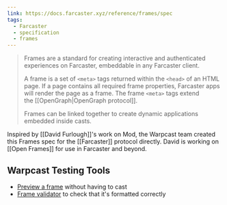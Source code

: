 ```yaml
---
link: https://docs.farcaster.xyz/reference/frames/spec
tags:
  - Farcaster
  - specification
  - frames
---
```

> Frames are a standard for creating interactive and authenticated experiences on Farcaster, embeddable in any Farcaster client.
> 
> A frame is a set of `<meta>` tags returned within the `<head>` of an HTML page. If a page contains all required frame properties, Farcaster apps will render the page as a frame. The frame `<meta>` tags extend the [[OpenGraph|OpenGraph protocol]].
> 
> Frames can be linked together to create dynamic applications embedded inside casts.

Inspired by [[David Furlough]]'s work on Mod, the Warpcast team created this Frames spec for the [[Farcaster]] protocol directly. David is working on [[Open Frames]] for use in Farcaster and beyond.

## Warpcast Testing Tools

* [Preview a frame](https://warpcast.com/~/developers/embeds) without having to cast
* [Frame validator](https://warpcast.com/~/developers/frames) to check that it's formatted correctly
